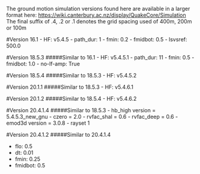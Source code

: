 The ground motion simulation versions found here are available in a larger format here: https://wiki.canterbury.ac.nz/display/QuakeCore/Simulation
The final suffix of .4, .2 or .1 denotes the grid spacing used of 400m, 200m or 100m

#Version 16.1
    - HF: v5.4.5
    - path_dur: 1
    - fmin: 0.2
    - fmidbot: 0.5
    - lsvsref: 500.0
    
#Version 18.5.3
#####Similar to 16.1
    - HF: v5.4.5.1
    - path_dur: 11
    - fmin: 0.5
    - fmidbot: 1.0
    - no-lf-amp: True

#Version 18.5.4
#####Similar to 18.5.3
    - HF: v5.4.5.2
    
#Version 20.1.1
#####Similar to 18.5.3
    - HF: v5.4.6.1
    
#Version 20.1.2
#####Similar to 18.5.4
    - HF: v5.4.6.2
    
#Version 20.4.1.4
#####Similar to 18.5.3
    - hb_high version = 5.4.5.3_new_gnu
    - czero = 2.0
    - rvfac_shal = 0.6
    - rvfac_deep = 0.6
    - emod3d version = 3.0.8
    - rayset 1

#Version 20.4.1.2
#####Similar to 20.4.1.4
   - flo: 0.5
   - dt: 0.01
   - fmin: 0.25
   - fmidbot: 0.5 

